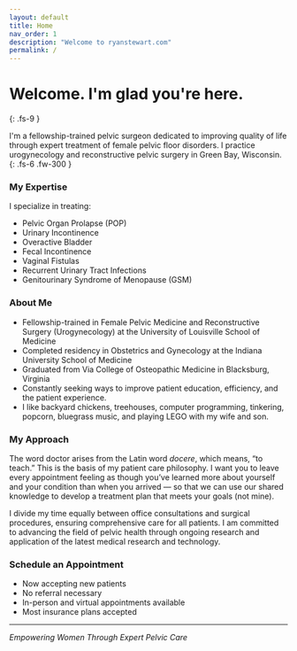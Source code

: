 ```yaml
---
layout: default
title: Home
nav_order: 1
description: "Welcome to ryanstewart.com"
permalink: /
---
```


# Welcome. I'm glad you're here.
{: .fs-9 }

I'm a fellowship-trained pelvic surgeon dedicated to improving quality of life through expert treatment of female pelvic floor disorders. I practice urogynecology and reconstructive pelvic surgery in Green Bay, Wisconsin.
{: .fs-6 .fw-300 }

### My Expertise
I specialize in treating:
- Pelvic Organ Prolapse (POP)
- Urinary Incontinence
- Overactive Bladder
- Fecal Incontinence
- Vaginal Fistulas
- Recurrent Urinary Tract Infections
- Genitourinary Syndrome of Menopause (GSM)

### About Me
- Fellowship-trained in Female Pelvic Medicine and Reconstructive Surgery (Urogynecology) at the University of Louisville School of Medicine
- Completed residency in Obstetrics and Gynecology at the Indiana University School of Medicine
- Graduated from Via College of Osteopathic Medicine in Blacksburg, Virginia
- Constantly seeking ways to improve patient education, efficiency, and the patient experience.
- I like backyard chickens, treehouses, computer programming, tinkering, popcorn, bluegrass music, and playing LEGO with my wife and son.

### My Approach
The word doctor arises from the Latin word *docere*, which means, “to teach.” This is the basis of my patient care philosophy. I want you to leave every appointment feeling as though you’ve learned more about yourself and your condition than when you arrived — so that we can use our shared knowledge to develop a treatment plan that meets your goals (not mine).

I divide my time equally between office consultations and surgical procedures, ensuring comprehensive care for all patients. I am committed to advancing the field of pelvic health through ongoing research and application of the latest medical research and technology.

### Schedule an Appointment
- Now accepting new patients
- No referral necessary
- In-person and virtual appointments available
- Most insurance plans accepted


<!--[Link button](https://just-the-docs.com){: .btn .btn-blue } -->

---

*Empowering Women Through Expert Pelvic Care*